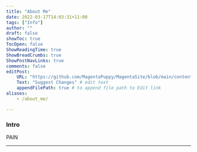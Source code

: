 ```yaml
---
title: "About Me"
date: 2022-03-17T14:03:31+11:00
tags: ["Info"]
author: ""
draft: false
showToc: true
TocOpen: false
ShowReadingTime: true
ShowBreadCrumbs: true
ShowPostNavLinks: true
comments: false
editPost:
    URL: "https://github.com/MagentaPuppy/MagentaSite/blob/main/content"
    Text: "Suggest Changes" # edit text
    appendFilePath: true # to append file path to Edit link
aliases:
    - /about_me/

---
```

### Intro

PAIN

---


